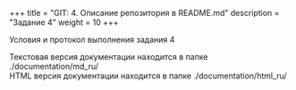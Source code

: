 ﻿+++
title = "GIT: 4. Описание репозитория в README.md"
description = "Задание 4"
weight = 10
+++

Условия и протокол выполнения задания 4

Текстовая версия документации находится в папке ./documentation/md_ru/  
HTML версия документации находится в папке ./documentation/html_ru/

